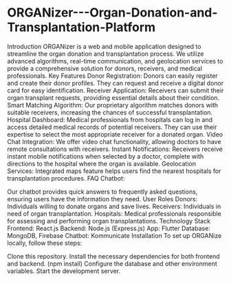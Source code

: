# ORGANizer---Organ-Donation-and-Transplantation-Platform
Introduction ORGANizer is a web and mobile application designed to streamline the organ donation and transplantation process. We utilize advanced algorithms, real-time communication, and geolocation services to provide a comprehensive solution for donors, receivers, and medical professionals. 
Key Features
Donor Registration:
Donors can easily register and create their donor profiles.
They can request and receive a digital donor card for easy identification.
Receiver Application:
Receivers can submit their organ transplant requests, providing essential details about their condition.
Smart Matching Algorithm:
Our proprietary algorithm matches donors with suitable receivers, increasing the chances of successful transplantation.
Hospital Dashboard:
Medical professionals from hospitals can log in and access detailed medical records of potential receivers.
They can use their expertise to select the most appropriate receiver for a donated organ.
Video Chat Integration:
We offer video chat functionality, allowing doctors to have remote consultations with receivers.
Instant Notifications:
Receivers receive instant mobile notifications when selected by a doctor, complete with directions to the hospital where the organ is available.
Geolocation Services:
Integrated maps feature helps users find the nearest hospitals for transplantation procedures.
FAQ Chatbot:

Our chatbot provides quick answers to frequently asked questions, ensuring users have the information they need.
User Roles
Donors: Individuals willing to donate organs and save lives.
Receivers: Individuals in need of organ transplantation.
Hospitals: Medical professionals responsible for assessing and performing organ transplantations.
Technology Stack
Frontend: React.js
Backend: Node.js (Express.js)
App: Flutter
Database: MongoDB, Firebase
Chatbot: Kommunicate
Installation
To set up ORGANize locally, follow these steps:

Clone this repository.
Install the necessary dependencies for both frontend and backend. (npm install)
Configure the database and other environment variables.
Start the development server.


